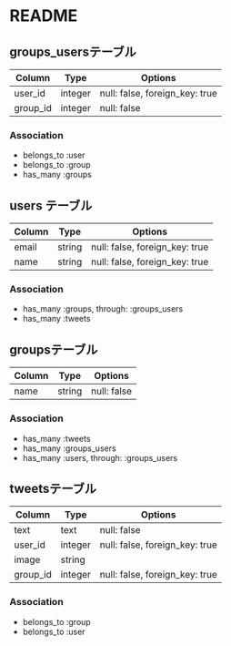 # README

## groups_usersテーブル
|Column|Type|Options|
|------|----|-------|
|user_id|integer|null: false, foreign_key: true|
|group_id|integer|null: false|
### Association
- belongs_to :user
- belongs_to :group
- has_many :groups

## users テーブル
|Column|Type|Options|
|------|----|-------|
|email|string|null: false, foreign_key: true|
|name|string|null: false, foreign_key: true|
### Association
- has_many :groups, through:  :groups_users
- has_many :tweets

## groupsテーブル
|Column|Type|Options|
|------|----|-------|
|name|string|null: false|
### Association
- has_many :tweets
- has_many :groups_users
- has_many  :users, through:  :groups_users


## tweetsテーブル
|Column|Type|Options|
|------|----|-------|
|text|text|null: false|
|user_id|integer|null: false, foreign_key: true|
|image|string||
|group_id|integer|null: false, foreign_key: true|
### Association
- belongs_to :group
- belongs_to :user